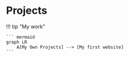 # Projects

!!! tip "My work"

    ``` mermaid
    graph LR
        A[My Own Projects] --> [My first website]
    ```